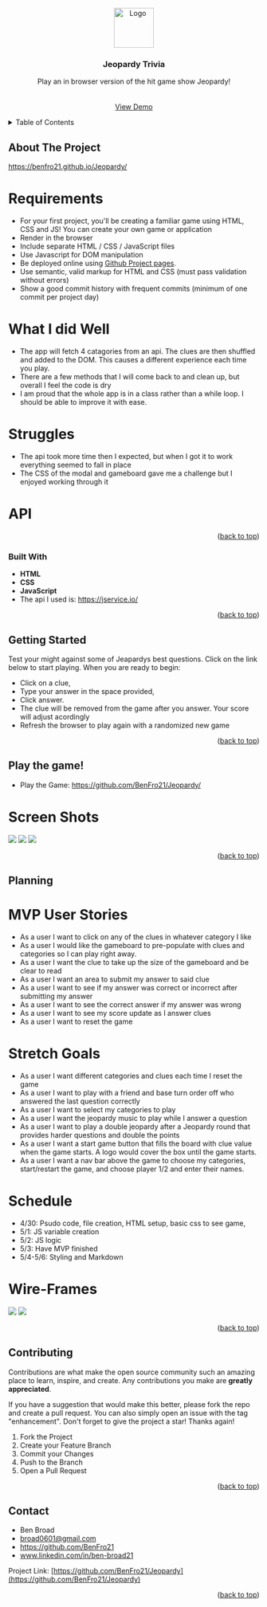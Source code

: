 <div id="top"></div>
<!--
*** Thanks for checking out the Best-README-Template. If you have a suggestion
*** that would make this better, please fork the repo and create a pull request
*** or simply open an issue with the tag "enhancement".
*** Don't forget to give the project a star!
*** Thanks again! Now go create something AMAZING! :D
-->



<!-- PROJECT SHIELDS -->
<!--
*** I'm using markdown "reference style" links for readability.
*** Reference links are enclosed in brackets [ ] instead of parentheses ( ).
*** See the bottom of this document for the declaration of the reference variables
*** for contributors-url, forks-url, etc. This is an optional, concise syntax you may use.
*** https://www.markdownguide.org/basic-syntax/#reference-style-links
-->

<!-- PROJECT LOGO -->
<br />
<div align="center">
  <a href="https://benfro21.github.io/Jeopardy/">
    <img src="/images/game_title.PNG" alt="Logo" width="80" height="80">
  </a>

<h3 align="center">Jeopardy Trivia</h3>

  <p align="center">
    Play an in browser version of the hit game show Jeopardy! 
    <br />
    <br />
    <br />
    <a href="https://benfro21.github.io/Jeopardy/">View Demo</a>
  </p>
</div>

<details>
  <summary>Table of Contents</summary>
  <ol>
    <li>
      <a href="#about-the-project">About The Project</a>
      <ul>
        <li><a href="#built-with">Built With</a></li>
      </ul>
    </li>
    <li>
      <a href="#getting-started">Getting Started</a>
      <ul>
      </ul>
    </li>
    <li><a href="#play-the-game">Usage</a></li>
    <li><a href="#planning">Roadmap</a></li>
    <li><a href="#contributing">Contributing</a></li>
    <li><a href="#contact">Contact</a></li>
  </ol>
</details>

## About The Project
https://benfro21.github.io/Jeopardy/

# Requirements
- For your first project, you'll be creating a familiar game using HTML, CSS and JS! You can create your own game or application
- Render in the browser
- Include separate HTML / CSS / JavaScript files
- Use Javascript for DOM manipulation
- Be deployed online using [Github Project pages](https://pages.github.com).
- Use semantic, valid markup for HTML and CSS (must pass validation without errors)
- Show a good commit history with frequent commits (minimum of one commit per project day)
# What I did Well
- The app will fetch 4 catagories from an api. The clues are then shuffled and added to the DOM. This causes a different experience each time you play.
- There are a few methods that I will come back to and clean up, but overall I feel the code is dry 
- I am proud that the whole app is in a class rather than a while loop. I should be able to improve it with ease. 
# Struggles 
- The api took more time then I expected, but when I got it to work everything seemed to fall in place 
- The CSS of the modal and gameboard gave me a challenge but I enjoyed working through it 
# API 

<p align="right">(<a href="#top">back to top</a>)</p>

### Built With
- **HTML** 
- **CSS**
- **JavaScript**
- The api I used is: https://jservice.io/

<p align="right">(<a href="#top">back to top</a>)</p>

## Getting Started

Test your might against some of Jeapardys best questions. Click on the link below to start playing. 
When you are ready to begin: 
- Click on a clue, 
- Type your answer in the space provided,
- Click answer. 
- The clue will be removed from the game after you answer. Your score will adjust acordingly 
- Refresh the browser to play again with a randomized new game

<p align="right">(<a href="#top">back to top</a>)</p>



## Play the game! 
- Play the Game: https://github.com/BenFro21/Jeopardy/
# Screen Shots 
  <img src="/images/Game_screen.PNG">
  <img src="/images/modal.PNG">
  <img src="/images/score counter.PNG">

<p align="right">(<a href="#top">back to top</a>)</p>



## Planning
  # MVP User Stories 
  - As a user I want to click on any of the clues in whatever category I like
  - As a user I would like the gameboard to pre-populate with clues and categories so I can play right away.
  - As a user I want the clue to take up the size of the gameboard and be clear to read
  - As a user I want an area to submit my answer to said clue
  - As a user I want to see if my answer was correct or incorrect after submitting my answer
  - As a user I want to see the correct answer if my answer was wrong
  - As a user I want to see my score update as I answer clues
  - As a user I want to reset the game
  # Stretch Goals 
  - As a user I want different categories and clues each time I reset the game
  - As a user I want to play with a friend and base turn order off who answered the last question correctly
  - As a user I want to select my categories to play
  - As a user I want the jeopardy music to play while I answer a question
  - As a user I want to play a double jeopardy after a Jeopardy round that provides harder questions and double the points
  - As a user I want a start game button that fills the board with clue value when the game starts. A logo would cover the box until the game starts.
  - As a user I want a nav bar above the game to choose my categories, start/restart the game, and choose player 1/2 and enter their names.
  # Schedule
  - 4/30: Psudo code, file creation, HTML setup, basic css to see game,
  - 5/1: JS variable creation
  - 5/2: JS logic
  - 5/3: Have MVP finished
  - 5/4-5/6: Styling and Markdown
  # Wire-Frames
  <img src="/images/Project1Wireframe .jpg">
  <img src="/images/project1-2Wireframe.jpg"> 

<p align="right">(<a href="#top">back to top</a>)</p>

## Contributing

Contributions are what make the open source community such an amazing place to learn, inspire, and create. Any contributions you make are **greatly appreciated**.

If you have a suggestion that would make this better, please fork the repo and create a pull request. You can also simply open an issue with the tag "enhancement".
Don't forget to give the project a star! Thanks again!

1. Fork the Project
2. Create your Feature Branch 
3. Commit your Changes 
4. Push to the Branch 
5. Open a Pull Request

<p align="right">(<a href="#top">back to top</a>)</p>

## Contact
- Ben Broad 
- broad0601@gmail.com
- https://github.com/BenFro21
- www.linkedin.com/in/ben-broad21

Project Link: [https://github.com/BenFro21/Jeopardy](https://github.com/BenFro21/Jeopardy)

<p align="right">(<a href="#top">back to top</a>)</p>




<!-- MARKDOWN LINKS & IMAGES -->
<!-- https://www.markdownguide.org/basic-syntax/#reference-style-links -->
[contributors-shield]: https://img.shields.io/github/contributors/BenFro21/Jeopardy.svg?style=for-the-badge
[contributors-url]: https://github.com/BenFro21/Jeopardy/graphs/contributors
[forks-shield]: https://img.shields.io/github/forks/BenFro21/Jeopardy.svg?style=for-the-badge
[forks-url]: https://github.com/BenFro21/Jeopardy/network/members
[stars-shield]: https://img.shields.io/github/stars/BenFro21/Jeopardy.svg?style=for-the-badge
[stars-url]: https://github.com/BenFro21/Jeopardy/stargazers
[issues-shield]: https://img.shields.io/github/issues/BenFro21/Jeopardy.svg?style=for-the-badge
[issues-url]: https://github.com/BenFro21/Jeopardy/issues
[license-shield]: https://img.shields.io/github/license/BenFro21/Jeopardy.svg?style=for-the-badge
[license-url]: https://github.com/BenFro21/Jeopardy/blob/master/LICENSE.txt
[linkedin-shield]: https://img.shields.io/badge/-LinkedIn-black.svg?style=for-the-badge&logo=linkedin&colorB=555
[linkedin-url]: https://linkedin.com/in/linkedin_username
[product-screenshot]: images/screenshot.png
